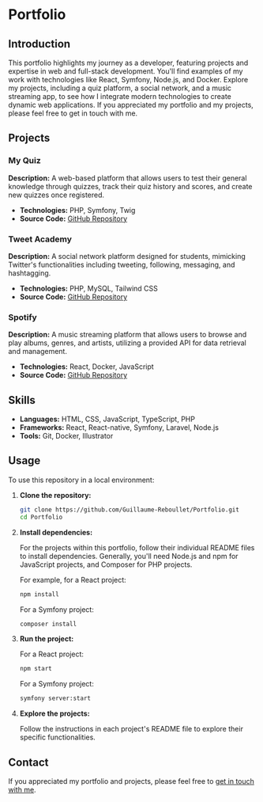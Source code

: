 # Portfolio

## Introduction

This portfolio highlights my journey as a developer, featuring projects and expertise in web and full-stack development. You'll find examples of my work with technologies like React, Symfony, Node.js, and Docker. Explore my projects, including a quiz platform, a social network, and a music streaming app, to see how I integrate modern technologies to create dynamic web applications. If you appreciated my portfolio and my projects, please feel free to get in touch with me.

## Projects

### My Quiz

**Description:** A web-based platform that allows users to test their general knowledge through quizzes, track their quiz history and scores, and create new quizzes once registered.
- **Technologies:** PHP, Symfony, Twig
- **Source Code:** [GitHub Repository](https://github.com/Guillaume-Reboullet/My-Quiz)

### Tweet Academy

**Description:** A social network platform designed for students, mimicking Twitter's functionalities including tweeting, following, messaging, and hashtagging.
- **Technologies:** PHP, MySQL, Tailwind CSS
- **Source Code:** [GitHub Repository](https://github.com/Guillaume-Reboullet/Tweet-Academy)

### Spotify

**Description:** A music streaming platform that allows users to browse and play albums, genres, and artists, utilizing a provided API for data retrieval and management.
- **Technologies:** React, Docker, JavaScript
- **Source Code:** [GitHub Repository](https://github.com/Guillaume-Reboullet/Spotify)

## Skills

- **Languages:** HTML, CSS, JavaScript, TypeScript, PHP
- **Frameworks:** React, React-native, Symfony, Laravel, Node.js
- **Tools:** Git, Docker, Illustrator

## Usage

To use this repository in a local environment:

1. **Clone the repository:**

   ```bash
   git clone https://github.com/Guillaume-Reboullet/Portfolio.git
   cd Portfolio
   ```

2. **Install dependencies:**

   For the projects within this portfolio, follow their individual README files to install dependencies. Generally, you'll need Node.js and npm for JavaScript projects, and Composer for PHP projects.

   For example, for a React project:

   ```bash
   npm install
   ```

   For a Symfony project:

   ```bash
   composer install
   ```

3. **Run the project:**

   For a React project:

   ```bash
   npm start
   ```

   For a Symfony project:

   ```bash
   symfony server:start
   ```

4. **Explore the projects:**

   Follow the instructions in each project's README file to explore their specific functionalities.

## Contact

If you appreciated my portfolio and projects, please feel free to [get in touch with me](mailto:guillaume.reboullet@epitech.eu).
